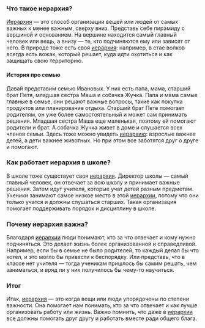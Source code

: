 ### Что такое иерархия?

[Иерархия](Иерархия.md) — это способ организации вещей или людей от самых важных к менее важным, сверху вниз. Представь себе пирамиду с вершиной и основанием. На вершине находится самый главный человек или вещь, а внизу — те, кто подчиняются ему или зависят от него. В природе тоже есть своя [иерархия](Иерархия.md): например, в стае волков всегда есть вожак, который решает, куда идти охотиться и как защищать свою территорию.

#### История про семью

Давай представим семью Ивановых. У них есть папа, мама, старший брат Петя, младшая сестра Маша и собачка Жучка. Папа и мама самые главные в семье, они решают важные вопросы, такие как покупка продуктов или планирование отдыха. Старший брат Пете помогает родителям, он уже более самостоятельный и может сам принимать решения. Младшая сестра Маша еще маленькая, поэтому ей помогают родители и брат. А собачка Жучка живет в доме и слушается всех членов семьи. Здесь тоже можно увидеть [иерархию](Иерархия.md): взрослые важнее детей, а дети важнее животных. Но при этом все заботятся друг о друге и помогают.

### Как работает иерархия в школе?

В школе тоже существует своя [иерархия](Иерархия.md). Директор школы — самый главный человек, он отвечает за всю школу и принимает важные решения. Затем идут учителя, которые учат детей разным предметам. Ученики занимают самое низкое место в этой [иерархии](Иерархия.md), потому что они только учатся и должны слушаться старших. Такая организация помогает поддерживать порядок и дисциплину в школе.

### Почему иерархия важна?

Благодаря [иерархии](Иерархия.md) люди понимают, кто за что отвечает и кому нужно подчиняться. Это делает жизнь более организованной и справедливой. Например, если бы в семье не было родителей, то каждый делал бы что хотел, и это могло бы привести к беспорядку. Или представь, что в классе нет учителя — тогда ученикам пришлось бы самим решать, чем заниматься, и вряд ли у них получилось бы чему-то научиться.

### Итог

Итак, [иерархия](Иерархия.md) — это когда вещи или люди упорядочены по степени важности. Она помогает нам понимать, кто за что отвечает и как лучше организовать работу или жизнь. Важно помнить, что даже в [иерархии](Иерархия.md) все должны помогать друг другу и работать вместе ради общего блага.